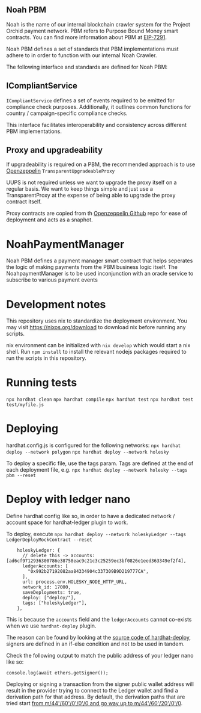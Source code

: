 ## Noah PBM

Noah is the name of our internal blockchain crawler system for the Project Orchid payment network. PBM refers to Purpose Bound Money smart contracts. You can find more information about PBM at [EIP-7291](https://eips.ethereum.org/EIPS/eip-7291).

Noah PBM defines a set of standards that PBM implementations must adhere to in order to function with our internal Noah Crawler.

The following interface and standards are defined for Noah PBM:

## ICompliantService

`ICompliantService` defines a set of events required to be emitted for compliance check purposes. Additionally, it outlines common functions for country / campaign-specific compliance checks. 

This interface facilitates interoperability and consistency across different PBM implementations.

## Proxy and upgradeability 

If upgradeability is required on a PBM, the recommended approach is to use [Openzeppelin](https://docs.openzeppelin.com/contracts/5.x/api/proxy#UUPSUpgradeable-_authorizeUpgrade-address-) `TransparentUpgradeableProxy`

UUPS is not required unless we want to upgrade the proxy itself on a regular basis. We want to keep things simple and just use a TransparentProxy at the expense of being able to upgrade the proxy contract itself. 

Proxy contracts are copied from th [Openzeppelin Github](https://github.com/OpenZeppelin/openzeppelin-contracts/blob/v5.0.1/contracts/proxy/transparent/TransparentUpgradeableProxy.sol) repo for ease of deployment and acts as a snaphot.

# NoahPaymentManager
Noah PBM defines a payment manager smart contract that helps seperates the logic of making payments from the PBM business logic itself. 
The NoahpaymentManager is to be used inconjunction with an oracle service to subscribe to various payment events 

# Development notes

This repository uses nix to standardize the deployment environment. You may
visit https://nixos.org/download to download nix before running any scripts.

nix environment can be initialized with `nix develop` which would start a nix
shell. Run `npm install` to install the relevant nodejs packages required to run
the scripts in this repository.

# Running tests
`npx hardhat clean` `npx hardhat compile` `npx hardhat test`
`npx hardhat test test/myfile.js`

# Deploying
hardhat.config.js is configured for the following networks:
`npx hardhat deploy --network polygon` 
`npx hardhat deploy --network holesky`

To deploy a specific file, use the tags param. Tags are defined at the end of
each deployment file, e.g.
`npx hardhat deploy --network holesky --tags pbm --reset`


# Deploy with ledger nano

Define hardhat config like so, in order to have a dedicated network / account space for hardhat-ledger plugin to work.

To deploy, execute `npx hardhat deploy --network holeskyLedger --tags LedgerDeployMockContract --reset` 

```
    holeskyLedger: {
      // delete this -> accounts: [ad6cf9712936300786e38758eac9c21c3c25259ec3bf0826e1eed363349ef2f4],
      ledgerAccounts: [
        "0x992b27192082aa84334904c337309B9D219777CA",
      ],
      url: process.env.HOLESKY_NODE_HTTP_URL,
      network_id: 17000,
      saveDeployments: true,
      deploy: ["deploy/"],
      tags: ["holeskyLedger"],
    },
```

This is because the `accounts` field and the `ledgerAccounts` cannot co-exists when we use `hardhat-deploy` plugin. 

The reason can be found by looking at the [source code of hardhat-deploy](https://github.com/wighawag/hardhat-deploy/blob/master/src/helpers.ts), signers are defined in an if-else condition and not to be used in tandem.


Check the following output to match the public address of your ledger nano like so: 

```  
console.log(await ethers.getSigner());
```


Deploying or signing a transaction from the signer public wallet address will result in the provider trying to connect to the Ledger wallet and find a derivation path for that address. By default, the derivation paths that are tried start [from m/44'/60'/0'/0'/0 and go way up to m/44'/60'/20'/0'/0](https://github.com/NomicFoundation/hardhat/blob/11f13e547d2b665c9335d7850dd928cf32ff60b1/packages/hardhat-ledger/src/provider.ts#L346). 